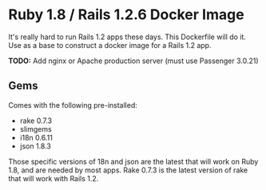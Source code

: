 # Ruby 1.8 / Rails 1.2.6 Docker Image

It's really hard to run Rails 1.2 apps these days.
This Dockerfile will do it. Use as a base to construct a docker
image for a Rails 1.2 app.

**TODO:** Add nginx or Apache production server (must use Passenger 3.0.21)

## Gems

Comes with the following pre-installed:

* rake 0.7.3
* slimgems
* i18n 0.6.11
* json 1.8.3

Those specific versions of 18n and json are the latest that will work on Ruby 1.8, and are needed by most apps. Rake 0.7.3 is the latest version of rake that will work with Rails 1.2.
